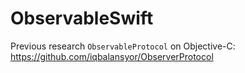 # ObservableSwift

Previous research `ObservableProtocol` on Objective-C: https://github.com/iqbalansyor/ObserverProtocol
